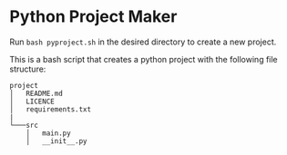 # Python Project Maker

Run `bash pyproject.sh` in the desired directory to create a new project.

This is a bash script that creates a python project with the following file structure:

```text
project
│   README.md
│   LICENCE
│   requirements.txt
|
└───src
    │   main.py
    │   __init__.py

```
